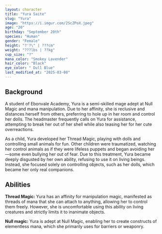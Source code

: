 ```yaml
---
layout: character
title: "Yura Saite"
slug: "Yura"
image: "https://i.imgur.com/2ScZPoX.jpeg"
age: "20"
birthday: "September 20th"
species: "Human"
gender: "Female"
height: "?'?\" | ???cm"
weight: "???lbs | ??kg"
cup_size: "?"
mana_color: "Smokey Lavender"
hair_color: "Black"
eye_color: " Dull Blue"
last_modified_at: "2025-03-08"
---
```


## Background

A student of Ebonvale Academy, Yura is a semi-skilled mage adept at Null Magic and mana manipulation. Due to her affinity, she is reclusive and distances herself from others, preferring to hole up in her room and control her dolls. The headmaster frequently calls on Yura for assistance, attempting to break her out of her shell while also teasing her for her cute overreactions.

As a child, Yura developed her Thread Magic, playing with dolls and controlling small animals for fun. Other children were traumatized, watching her control animals as if they were lifeless puppets and began avoiding her—some even bullying her out of fear. Due to this treatment, Yura became deeply disgusted by her own ability, refusing to use it on living beings. Instead, she focused solely on controlling objects, such as her dolls, which became her only real companions.



## Abilities

**Thread Magic:** Yura has an affinity for manipulation magic, manifested as threads of mana that she can attach to anything, allowing her to control them freely. However, she is uncomfortable using this ability on living creatures and strictly limits it to inanimate objects.

**Null magic:** Yura is adept at Null Magic, enabling her to create constructs of elementless mana, which she primarily uses for barriers or weaponry.
